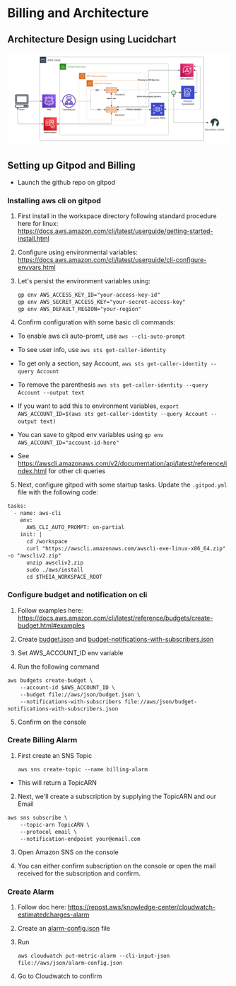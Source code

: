 # Billing and Architecture

## Architecture Design using Lucidchart

![Cruddur Architecture](_docs/assets/cruddur-architecture.png)

## Setting up Gitpod and Billing

- Launch the github repo on gitpod

### Installing aws cli on gitpod

1. First install in the workspace directory following standard procedure here for linux: https://docs.aws.amazon.com/cli/latest/userguide/getting-started-install.html

2. Configure using environmental variables: https://docs.aws.amazon.com/cli/latest/userguide/cli-configure-envvars.html

3. Let's persist the environment variables using:
    ```
    gp env AWS_ACCESS_KEY_ID="your-access-key-id"
    gp env AWS_SECRET_ACCESS_KEY="your-secret-access-key"
    gp env AWS_DEFAULT_REGION="your-region"
    ```

4. Confirm configuration with some basic cli commands:

- To enable aws cli auto-promt, use `aws --cli-auto-prompt`

- To see user info, use `aws sts get-caller-identity`

- To get only a section, say Account, `aws sts get-caller-identity --query Account`

- To remove the parenthesis `aws sts get-caller-identity --query Account --output text`

- If you want to add this to environment variables, `export AWS_ACCOUNT_ID=$(aws sts get-caller-identity --query Account --output text)`

- You can save to gitpod env variables using `gp env AWS_ACCOUNT_ID="account-id-here"`

- See https://awscli.amazonaws.com/v2/documentation/api/latest/reference/index.html for other cli queries

5. Next, configure gitpod with some startup tasks. Update the `.gitpod.yml` file with the following code:

```
tasks:
  - name: aws-cli
    env:
      AWS_CLI_AUTO_PROMPT: on-partial
    init: |
      cd /workspace
      curl "https://awscli.amazonaws.com/awscli-exe-linux-x86_64.zip" -o "awscliv2.zip"
      unzip awscliv2.zip
      sudo ./aws/install
      cd $THEIA_WORKSPACE_ROOT
```

### Configure budget and notification on cli

1. Follow examples here: https://docs.aws.amazon.com/cli/latest/reference/budgets/create-budget.html#examples

2. Create [budget.json](aws/json/budget.json) and [budget-notifications-with-subscribers.json](aws/json/budget-notifications-with-subscribers.json)

3. Set AWS_ACCOUNT_ID env variable

4. Run the following command

```
aws budgets create-budget \
    --account-id $AWS_ACCOUNT_ID \
    --budget file://aws/json/budget.json \
    --notifications-with-subscribers file://aws/json/budget-notifications-with-subscribers.json
```
5. Confirm on the console

### Create Billing Alarm

1. First create an SNS Topic
    ```
    aws sns create-topic --name billing-alarm
    ```

- This will return a TopicARN

2. Next, we'll create a subscription by supplying the TopicARN and our Email

```
aws sns subscribe \
    --topic-arn TopicARN \
    --protocol email \
    --notification-endpoint your@email.com
```

3. Open Amazon SNS on the console

4. You can either confirm subscription on the console or open the mail received for the subscription and confirm.

### Create Alarm

1. Follow doc here: https://repost.aws/knowledge-center/cloudwatch-estimatedcharges-alarm

2. Create an [alarm-config.json](aws/json/alarm-config.json) file

3. Run

    ```
    aws cloudwatch put-metric-alarm --cli-input-json file://aws/json/alarm-config.json
    ```

4. Go to Cloudwatch to confirm
